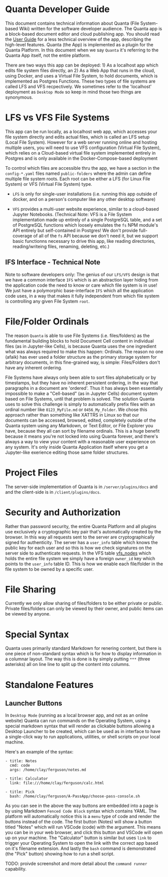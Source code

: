 # Quanta Developer Guide

This document contains technical information about Quanta (File System-based Wiki) written for the software developer audience. The Quanta app is a block-based document editor and cloud publishing app. You should read the [User Guide](./docs_user_guide.md) for a less technical overview of the app, describing the high-level features. Quanta (the App) is implemented as a plugin for the Quanta Platform. In this document when we say `Quanta` it's referring to the Quanta App itself, not the entire platform.

There are two ways this app can be deployed: 1) As a localhost app which edits file system files directly, an 2) As a Web App that runs in the cloud, using Docker, and uses a Virtual File System, to hold documents, which is implemented as Postgres Functions. These two types of file systems are called LFS and VFS recpectively. We sometimes refer to the 'localhost' deployment as `Desktop Mode` so keep in mind those two things are synonymous.

# LFS vs VFS File Systems

This app can be run locally, as a localhost web app, which accesses your file system directly and edits actual files, which is called an LFS setup (Local File System). However for a web server running online and hosting multiple users, you will need to use VFS configuration (Virtual File System), which relies on a Cloud-based virtual file system implemented entirely in Postgres and is only available in the Docker-Compose-based deployment

To control which files are accessible thru the app, we have a section in the `config-*.yaml` files named `public-folders` where the admin can define multiple file system roots. Each root can be either a LFS (for Linux File System) or VFS (Virtual File System) type. 

* `LFS` is only for single-user installations (i.e. running this app outside of docker, and on a person's computer like any other desktop software) 

* `VFS` provides a multi-user website experience, similar to a cloud-based Jupyter Notebooks. (Technical Note: VFS is a File System implementation made up entirely of a single PostgreSQL table, and a set of PostgreSQL functions which loosely emulates the `fs` NPM module's API entirely but self-contained in Postgres! We don't provide full-coverage of all of the `fs` API because we don't need it, but we support basic functionns necessary to drive this app, like reading directories, reading/writeing files, renaming, deleting, etc.)

## IFS Interface - Technical Note

Note to software developers only: The genius of our `LFS/VFS` design is that we have a common interface `IFS` which is an abstraction layer hiding from the application code the need to know or care which file system is in use! We just have a polymorphic base-interface `IFS` which all the application code uses, in a way that makes it fully independent from which file system is controlling any given File System `root`.   

# File/Folder Ordinals

The reason `Quanta` is able to use File Systems (i.e. files/folders) as the fundamental building blocks to hold Document Cell content in individual files (as in Jupyter-like Cells), is because Quanta uses the one ingredient what was always required to make this happen: Ordinals. The reason no one (afaik) has ever used a folder structure as the primary storage system for arbitrary documents, in this fine-grained way, is simple: Files/Folders don't have any inherent ordering. 

File Systems have always only been able to sort files alphabetically or by timestamps, but they have no inherent persistent ordering, in the way that paragraphs in a document are 'ordered'. Thus it has always been essentially impossible to make a "Cell-based" (as in Jupyter Cells) document system based on File Systems, until that problem is solved. The solution Quanta uses to solve this challenge is simply to automatically prefix files with an ordinal number like `0123_MyFile.md` or `0456_My_Folder`. We chose this approach rather than something like XATTRS in Linux so that our documents can be accessed, browsed, edited, completely outside of the Quanta system using any Markdown, or Text Editor, or File Explorer you have, because they all can sort by filename ordinals. This is a huge benefit because it means you're not locked into using Quanta forever, and there's always a way to view your content with a reasonable user experience on any system. It's only inside Quanta Application itself where you get a Jupyter-like exerience editing those same folder structures.

# Project Files

The server-side implementation of Quanta is in `/server/plugins/docs` and and the client-side is in `/client/plugins/docs`.

# Security and Authorization

Rather than password security, the entire Quanta Platform and all plugins use exclusively a cryptographic key pair that's automatically created by the browser. In this way all requests sent to the server are cryptographically signed for authenticity. The server has a `user_info` table which knows the public key for each user and so this is how we check signatures on the server side to authenticate requests. In the VFS table [vfs_nodes](/server/plugins/docs/VFS/SQL/schema.sql) which holds the entire file system we simply have a foreign `owner_id` key which points to the `user_info` table ID. This is how we enable each file/folder in the file system to be owned by a specific user. 

# File Sharing

Currently we only allow sharing of files/folders to be either private or public. Private files/folders can only be viewed by their owner, and public items can be viewed by anyone.

# Special Syntax

Quanta uses primarily standard Markdown for renering content, but there is one piece of non-standard syntax which is for how to display information in a columnar layout. The way this is done is by simply putting `***` (three asterisks) all on line line to split up the content into columns.

# Standalone Features

## Launcher Buttons

In `Desktop Mode` (running as a local browser app, and not as an online website) Quanta can run commands on the Operating System, using a special markdown syntax that will render as clickable buttons allowing a Desktop Launcher to be created, which can be used as in interface to have a single-click way to run applications, utilities, or shell scripts on your local machine.

Here's an example of the syntax:

```menu
- title: Notes
  cmd: code
  args: /home/clay/ferguson/notes.md
 
- title: Calculator
  link: file:///home/clay/ferguson/calc.html

- title: Pick
  bash: /home/clay/ferguson/A-PassApp/choose-pass-console.sh
```

As you can see in the above the way buttons are embedded into a page is by using Markdown `Fenced Code Block` syntax which contains YAML. The platform will automatically notice this is a `menu` type of code and render the buttons instead of the code. The first button (Notes) will show a button titled "Notes" which will run VSCode (code) with the argument. This means you can be in your web browser, and click this button and VSCode will open up on your machine. The "Calculator" button is similar but uses `link` to trigger your Operating System to open the link with the correct app based on it's filename extension. And lastly the `bash` command is demonstrated (the "Pick" button) showing how to run a shell script. 

TODO: proivde screenshot and more detail about the `command runner` capability.

